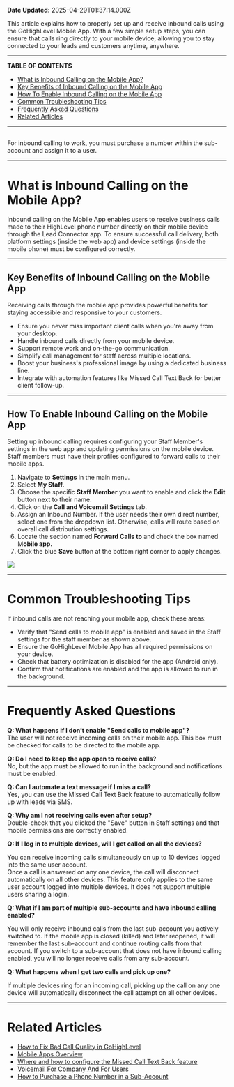 **Date Updated:** 2025-04-29T01:37:14.000Z

This article explains how to properly set up and receive inbound calls using the GoHighLevel Mobile App. With a few simple setup steps, you can ensure that calls ring directly to your mobile device, allowing you to stay connected to your leads and customers anytime, anywhere.

---

**TABLE OF CONTENTS**

* [What is Inbound Calling on the Mobile App?](#What-is-Inbound-Calling-on-the-Mobile-App?)
* [Key Benefits of Inbound Calling on the Mobile App](#Key-Benefits-of-Inbound-Calling-on-the-Mobile-App)
* [How To Enable Inbound Calling on the Mobile App](#How-To-Enable-Inbound-Calling-on-the-Mobile-App)
* [Common Troubleshooting Tips](#Common-Troubleshooting-Tips)
* [Frequently Asked Questions](#Frequently-Asked-Questions)
* [Related Articles](#Related-Articles)

---

## 

  
For inbound calling to work, you must purchase a number within the sub-account and assign it to a user.

---

# **What is Inbound Calling on the Mobile App?**

  
Inbound calling on the Mobile App enables users to receive business calls made to their HighLevel phone number directly on their mobile device through the Lead Connector app. To ensure successful call delivery, both platform settings (inside the web app) and device settings (inside the mobile phone) must be configured correctly.

---

## **Key Benefits of Inbound Calling on the Mobile App**

  
Receiving calls through the mobile app provides powerful benefits for staying accessible and responsive to your customers.  
  
* Ensure you never miss important client calls when you're away from your desktop.
* Handle inbound calls directly from your mobile device.
* Support remote work and on-the-go communication.
* Simplify call management for staff across multiple locations.
* Boost your business's professional image by using a dedicated business line.
* Integrate with automation features like Missed Call Text Back for better client follow-up.

---

## **How To Enable Inbound Calling on the Mobile App**

  
Setting up inbound calling requires configuring your Staff Member's settings in the web app and updating permissions on the mobile device. Staff members must have their profiles configured to forward calls to their mobile apps.

  
1. Navigate to **Settings** in the main menu.
2. Select **My Staff**.
3. Choose the specific **Staff Member** you want to enable and click the **Edit** button next to their name.
4. Click on the **Call and Voicemail Settings** tab.
5. Assign an Inbound Number. If the user needs their own direct number, select one from the dropdown list. Otherwise, calls will route based on overall call distribution settings.
6. Locate the section named **Forward Calls to** and check the box named M**obile app.**
7. Click the blue **Save** button at the bottom right corner to apply changes.

![](https://s3.amazonaws.com/cdn.freshdesk.com/data/helpdesk/attachments/production/155045796817/original/uIzgaB24-xW7J-XLD2zwYvZWKcKd-TjzHA.png?1745868902)

---

# **Common Troubleshooting Tips**

  
If inbound calls are not reaching your mobile app, check these areas:  
  
* Verify that "Send calls to mobile app" is enabled and saved in the Staff settings for the staff member as shown above.
* Ensure the GoHighLevel Mobile App has all required permissions on your device.
* Check that battery optimization is disabled for the app (Android only).
* Confirm that notifications are enabled and the app is allowed to run in the background.

  
---

# **Frequently Asked Questions**

  
**Q: What happens if I don’t enable "Send calls to mobile app"?**  
The user will not receive incoming calls on their mobile app. This box must be checked for calls to be directed to the mobile app.  
  
**Q: Do I need to keep the app open to receive calls?**  
No, but the app must be allowed to run in the background and notifications must be enabled.  
  
**Q: Can I automate a text message if I miss a call?**  
Yes, you can use the Missed Call Text Back feature to automatically follow up with leads via SMS.  
  
**Q: Why am I not receiving calls even after setup?**  
Double-check that you clicked the "Save" button in Staff settings and that mobile permissions are correctly enabled.

  
**Q: If I log in to multiple devices, will I get called on all the devices?**

You can receive incoming calls simultaneously on up to 10 devices logged into the same user account.  
Once a call is answered on any one device, the call will disconnect automatically on all other devices. This feature only applies to the same user account logged into multiple devices. It does not support multiple users sharing a login.

  
**Q: What if I am part of multiple sub-accounts and have inbound calling enabled?**

You will only receive inbound calls from the last sub-account you actively switched to. If the mobile app is closed (killed) and later reopened, it will remember the last sub-account and continue routing calls from that account. If you switch to a sub-account that does not have inbound calling enabled, you will no longer receive calls from any sub-account.

  
**Q: What happens when I get two calls and pick up one?**

If multiple devices ring for an incoming call, picking up the call on any one device will automatically disconnect the call attempt on all other devices.

---

# **Related Articles**

  
* [How to Fix Bad Call Quality in GoHighLevel](https://help.gohighlevel.com/en/support/solutions/articles/48000981694)
* [Mobile Apps Overview](https://help.gohighlevel.com/en/support/solutions/articles/155000001702)
* [Where and how to configure the Missed Call Text Back feature](https://help.gohighlevel.com/en/support/solutions/articles/48001239140)
* [Voicemail For Company And For Users](https://help.gohighlevel.com/en/support/solutions/articles/48001146671)
* [How to Purchase a Phone Number in a Sub-Account](https://help.gohighlevel.com/en/support/solutions/articles/155000003226)
